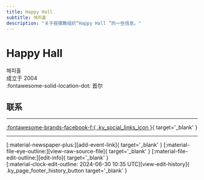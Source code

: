 ```yaml
---
title: Happy Hall 
subtitle: 해피홀
description: "关于摇摆舞组织“Happy Hall ”的一些信息。"
---
```


# Happy Hall 

해피홀  
成立于 2004  
:fontawesome-solid-location-dot: 首尔  


## 联系


---

 [:fontawesome-brands-facebook-f:{ .ky_social_links_icon }](https://www.facebook.com/HappyDanceHall){ target='_blank' }

---

<div class="ky_page_footer" markdown>
<div class="ky_page_footer_trailing" markdown="span">
[:material-newspaper-plus:][add-event-link]{ target='_blank' }
[:material-file-eye-outline:][view-raw-source-file]{ target='_blank' }
[:material-file-edit-outline:][edit-info]{ target='_blank' }
</div>
<div class="ky_page_footer_leading" markdown="span">
[:material-clock-edit-outline: 2024-06-30 10:35 UTC][view-edit-history]{ .ky_page_footer_history_button target='_blank' }
</div>
</div>

[add-event-link]: https://github.com/swingdance/events/issues/new?assignees=&labels=add+event&projects=&template=02-add_entity.yml&title=%5Bkr%5D%20%3CName%3E&region=kr&province=Seoul&city=Seoul&org_id=happy-hall "添加活动"
[view-raw-source-file]: https://github.com/swingdance/orgs/blob/main/kr/happy-hall.json "查看原始源文件"
[edit-info]: https://github.com/swingdance/orgs/issues/new?assignees=&labels=update+org&projects=&template=03-update_entity.yml&title=%5Bkr%5D%20Happy%20Hall%C2%A0&region=kr&id=happy-hall&name=Happy%20Hall%C2%A0 "编辑信息"

[view-edit-history]: https://github.com/swingdance/orgs/commits/main/kr/happy-hall.json "查看编辑历史"
